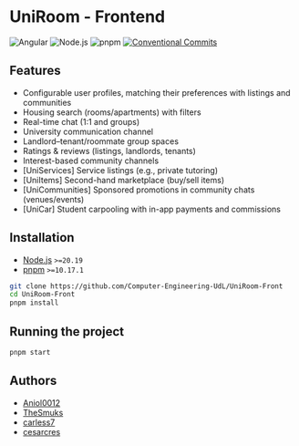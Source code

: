 # UniRoom - Frontend

![Angular](https://img.shields.io/badge/Angular-18-red?logo=angular&logoColor=white)
![Node.js](https://img.shields.io/badge/node-%3E=20.19.0-green?logo=node.js&logoColor=white)
![pnpm](https://img.shields.io/badge/pnpm-10.17.1-blue?logo=pnpm&logoColor=white)
[![Conventional Commits](https://img.shields.io/badge/Conventional%20Commits-1.0.0-%23FE5196?logo=conventionalcommits&logoColor=white)](https://conventionalcommits.org)

## Features

- Configurable user profiles, matching their preferences with listings and communities
- Housing search (rooms/apartments) with filters
- Real-time chat (1:1 and groups)
- University communication channel
- Landlord–tenant/roommate group spaces
- Ratings & reviews (listings, landlords, tenants)
- Interest-based community channels
- [UniServices] Service listings (e.g., private tutoring)
- [UniItems] Second-hand marketplace (buy/sell items)
- [UniCommunities] Sponsored promotions in community chats (venues/events)
- [UniCar] Student carpooling with in-app payments and commissions

## Installation

- [Node.js](https://nodejs.org) `>=20.19`
- [pnpm](https://pnpm.io) `>=10.17.1`

```bash
git clone https://github.com/Computer-Engineering-UdL/UniRoom-Front
cd UniRoom-Front
pnpm install
```

## Running the project

```bash
pnpm start
```

## Authors

- [Aniol0012](https://github.com/Aniol0012)
- [TheSmuks](https://github.com/TheSmuks)
- [carless7](https://github.com/carless7)
- [cesarcres](https://github.com/cesarcres)
